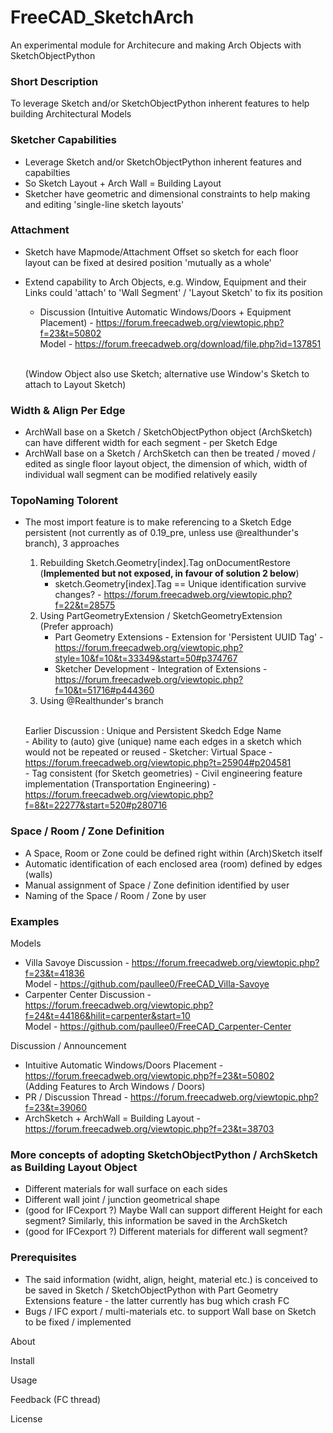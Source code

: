 # FreeCAD_SketchArch
An experimental module for Architecure and making Arch Objects with SketchObjectPython


### Short Description

To leverage Sketch and/or SketchObjectPython inherent features to help building Architectural Models


### Sketcher Capabilities

- Leverage Sketch and/or SketchObjectPython inherent features and capabilties
- So Sketch Layout + Arch Wall = Building Layout
- Sketcher have geometric and dimensional constraints to help making and editing 'single-line sketch layouts'


### Attachment

- Sketch have Mapmode/Attachment Offset so sketch for each floor layout can be fixed at desired position 'mutually as a whole'
- Extend capability to Arch Objects, e.g. Window, Equipment and their Links could 'attach' to 'Wall Segment' /  'Layout Sketch' to fix its position
  - Discussion (Intuitive Automatic Windows/Doors + Equipment Placement) - https://forum.freecadweb.org/viewtopic.php?f=23&t=50802
              <br>               Model      - https://forum.freecadweb.org/download/file.php?id=137851

  <br> (Window Object also use Sketch; alternative use Window's Sketch to attach to Layout Sketch)


### Width & Align Per Edge

- ArchWall base on a Sketch / SketchObjectPython object (ArchSketch) can have different width for each segment - per Sketch Edge
- ArchWall base on a Sketch / ArchSketch can then be treated / moved / edited as single floor layout object, the dimension of which, width of individual wall segment can be modified relatively easily


### TopoNaming Tolorent

- The most import feature is to make referencing to a Sketch Edge persistent (not currently as of 0.19_pre, unless use @realthunder's branch),
  3 approaches
    1.  Rebuilding Sketch.Geometry[index].Tag onDocumentRestore
    <br> (**Implemented but not exposed, in favour of solution 2 below**)
        -  sketch.Geometry[index].Tag == Unique identification survive changes? - https://forum.freecadweb.org/viewtopic.php?f=22&t=28575
    2.  Using PartGeometryExtension / SketchGeometryExtension
    <br> (Prefer approach)
        - Part Geometry Extensions - Extension for 'Persistent UUID Tag'  -  https://forum.freecadweb.org/viewtopic.php?style=10&f=10&t=33349&start=50#p374767
        - Sketcher Development - Integration of Extensions  -  https://forum.freecadweb.org/viewtopic.php?f=10&t=51716#p444360
    3.  Using @Realthunder's branch
       
  <br>  Earlier Discussion : Unique and Persistent Skedch Edge Name
          <br> -  Ability to (auto) give (unique) name each edges in a sketch which would not be repeated or reused  -  Sketcher: Virtual Space  -  https://forum.freecadweb.org/viewtopic.php?t=25904#p204581
          <br> -  Tag consistent (for Sketch geometries)  - Civil engineering feature implementation (Transportation Engineering)  -  https://forum.freecadweb.org/viewtopic.php?f=8&t=22277&start=520#p280716


### Space / Room / Zone Definition

- A Space, Room or Zone could be defined right within (Arch)Sketch itself
- Automatic identification of each enclosed area (room) defined by edges (walls)
- Manual assignment of Space / Zone definition identified by user
- Naming of the Space / Room / Zone by user


### Examples

Models

- Villa Savoye Discussion - https://forum.freecadweb.org/viewtopic.php?f=23&t=41836
              <br>               Model      - https://github.com/paullee0/FreeCAD_Villa-Savoye
- Carpenter Center Discussion - https://forum.freecadweb.org/viewtopic.php?f=24&t=44186&hilit=carpenter&start=10
      <br>   Model - https://github.com/paullee0/FreeCAD_Carpenter-Center

Discussion / Announcement
- Intuitive Automatic Windows/Doors Placement - https://forum.freecadweb.org/viewtopic.php?f=23&t=50802
    <br> (Adding Features to Arch Windows / Doors) 
- PR / Discussion Thread - https://forum.freecadweb.org/viewtopic.php?f=23&t=39060
- ArchSketch + ArchWall = Building Layout - https://forum.freecadweb.org/viewtopic.php?f=23&t=38703


### More concepts of adopting SketchObjectPython / ArchSketch as Building Layout Object

  - Different materials for wall surface on each sides
  - Different wall joint / junction geometrical shape
  - (good for IFCexport ?) Maybe Wall can support different Height for each segment? Similarly, this information be saved in the ArchSketch
  - (good for IFCexport ?) Different materials for different wall segment?


### Prerequisites
- The said information (widht, align, height, material etc.) is conceived to be saved in Sketch / SketchObjectPython with Part Geometry Extensions feature - the latter currently has bug which crash FC
- Bugs / IFC export / multi-materials etc. to support Wall base on Sketch to be fixed / implemented


About


Install


Usage


Feedback
(FC thread)


License
